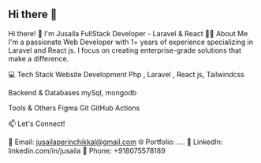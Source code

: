 ## Hi there 👋
Hi there! 👋 I'm Jusaila
FullStack Developer - Laravel & React
👨‍💻 About Me
I'm a passionate Web Developer with 1+ years of experience specializing in Laravel and React js. I focus on creating enterprise-grade solutions that make a difference.



💻 Tech Stack
Website Development
Php , Laravel , React js, Tailwindcss

Backend & Databases
mySql, mongodb

Tools & Others
Figma Git GitHub Actions


📫 Let's Connect!

📧 Email: jusailaperinchikkal@gmail.com
🌐 Portfolio: ....
💼 LinkedIn: linkedin.com/in/jusaila
📱 Phone: +918075578189


<!--
**Jusaila/Jusaila** is a ✨ _special_ ✨ repository because its `README.md` (this file) appears on your GitHub profile.

Here are some ideas to get you started:

- 🔭 I’m currently working on ...
- 🌱 I’m currently learning ...
- 👯 I’m looking to collaborate on ...
- 🤔 I’m looking for help with ...
- 💬 Ask me about ...
- 📫 How to reach me: ...
- 😄 Pronouns: ...
- ⚡ Fun fact: ...
-->
